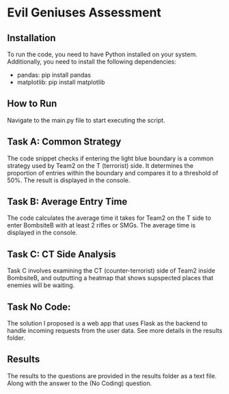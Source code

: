 # Evil Geniuses Assessment

## Installation
To run the code, you need to have Python installed on your system. Additionally, you need to install the following dependencies:
* pandas: pip install pandas
* matplotlib: pip install matplotlib

## How to Run
Navigate to the main.py file to start executing the script.

## Task A: Common Strategy
The code snippet checks if entering the light blue boundary is a common strategy used by Team2 on the T (terrorist) side. It determines the proportion of entries within the boundary and compares it to a threshold of 50%. The result is displayed in the console.

## Task B: Average Entry Time
The code calculates the average time it takes for Team2 on the T side to enter BombsiteB with at least 2 rifles or SMGs. The average time is displayed in the console.

## Task C: CT Side Analysis
Task C involves examining the CT (counter-terrorist) side of Team2 inside BombsiteB, and
outputting a heatmap that shows supspected places that enemies will be waiting.

## Task No Code:
The solution I proposed is a web app that uses Flask as the backend
to handle incoming requests from the user data. See more details
in the results folder.

## Results
The results to the questions are provided in the results folder as a text file. Along with the answer to the (No Coding) question.
